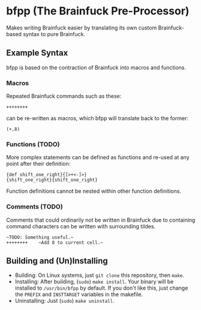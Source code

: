 # bfpp (The **B**rain**fuck** **P**re-**P**rocessor)
Makes writing Brainfuck easier by translating its own custom 
Brainfuck-based syntax to pure Brainfuck.

## Example Syntax
bfpp is based on the contraction of Brainfuck into macros and functions.

### Macros
Repeated Brainfuck commands such as these:

    ++++++++

can be re-written as macros, which bfpp will translate back to the former:

    (+,8)

### Functions (TODO)
More complex statements can be defined as functions and re-used at any
point after their definition:

    {def shift_one_right}{[>+<-]>}
    {shift_one_right}{shift_one_right}

Function definitions cannot be nested within other function definitions.

### Comments (TODO)
Comments that could ordinarily not be written in Brainfuck due to
containing command characters can be written with surrounding tildes.

    ~TODO: Something useful.~
    ++++++++    ~Add 8 to current cell.~

## Building and (Un)Installing
 * Building: On Linux systems, just `git clone` this repository, then
    `make`.
 * Installing: After building, (`sudo`) `make install`. Your binary will be
    installed to `/usr/bin/bfpp` by default. If you don't like this, just
    change the `PREFIX` and `INSTTARGET` variables in the makefile.
 * Uninstalling: Just (`sudo`) `make uninstall`.
